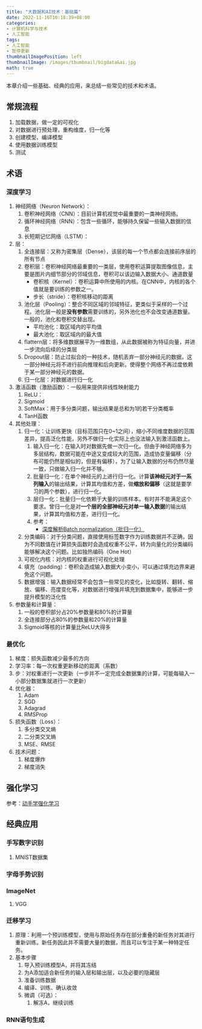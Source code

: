 ```yaml
---
title: "大数据和AI技术：基础篇"
date: 2022-11-16T10:18:39+08:00
categories:
- 计算机科学与技术
- 人工智能
tags:
- 人工智能
- 暂停更新
thumbnailImagePosition: left
thumbnailImage: /images/thumbnail/bigdata&ai.jpg
math: true
---
```

本章介绍一些基础、经典的应用，来总结一些常见的技术和术语。
<!--more-->
## 常规流程
1. 加载数据，做一定的可视化
1. 对数据进行预处理，重构维度，归一化等
1. 创建模型、编译模型
1. 使用数据训练模型
1. 测试
## 术语
### 深度学习
1. 神经网络（Neuron Network）：
    1. 卷积神经网络（CNN）：目前计算机视觉中最重要的一类神经网络。
    1. 循环神经网络（RNN）：包含一些循环，能够持久保留一些输入数据的信息
    1. 长短期记忆网络（LSTM）：
1. 层：
    1. 全连接层：又称为密集层（Dense），该层的每一个节点都会连接前序层的所有节点
    1. 卷积层：卷积神经网络最重要的一类层，使用卷积运算提取图像信息，主要是图片内细节部分的邻域信息，卷积可以该边输入数据大小、通道数量
        - 卷积核（Kernel）：卷积运算中所使用的内核。在CNN中，内核的各个值就是要训练的参数之一。
        - 步长（stride）：卷积核移动的距离
    1. 池化层（Pooling）：整合不同区域的邻域特征，更类似于采样的一个过程。池化层一般是**没有参数**需要训练的，另外池化也不会改变通道数量。一般的，池化和卷积交替出现。
        - 平均池化：取区域内的平均值
        - 最大池化：取区域内的最大值
    1. flattern层：将多维数据展平为一维数组，从此数据被称为特征向量，并进一步流向后续的分类层
    1. Dropout层：防止过拟合的一种技术，随机丢弃一部分神经元的数据，这一部分神经元将不进行前向推理和后向更新。使得整个网络不再过度依赖于某一部分神经元的数据。
    1. 归一化层：对数据进行归一化
1. 激活函数（激励函数）：一般用来提供非线性映射能力
    1. ReLU：
    1. Sigmoid
    1. SoftMax：用于多分类问题，输出结果是总和为1的若干分类概率
    1. TanH函数
1. 其他处理：
    1. 归一化：让训练更快（目标范围只在0~1之间），缩小不同维度数据的范围差异，提高泛化性能，另外不做归一化实际上也没法输入到激活函数上。
        1. 输入归一化：在输入时对数据先做一次归一化。但由于神经网络多为多层结构，数据可能在中途又变成较大的范围，造成协变量偏移（分布可能仍然是相似的，但是有偏移），为了让输入数据的分布仍然尽量一致，只做输入归一化并不够。
        1. 批量归一化：在单个神经元的上进行归一化。计算**该神经元对于一系列输入**的输出结果，计算其均值和方差，做**缩放和偏移**（这就是要学习的两个参数），进行归一化。
        1. 层归一化：批量归一化依赖于大量的训练样本。有时并不能满足这个要求。曾归一化是对**一个层的全部神经元对单一输入数据**的输出结果，计算其均值和方差，进行归一化。
        1. 参考：
            - [深度解析Batch normalization（批归一化）](https://zhuanlan.zhihu.com/p/435507061)
    1. 分类编码：对于分类问题，直接使用标签数字作为训练数据并不正确，因为不同数值在计算损失函数时会造成权重不公平，转为向量化的分类编码能够解决这个问题。比如独热编码（One Hot）
    1. 可视化内核：对内核的权重进行可视化处理
    1. 填充（padding）：卷积会造成输入数据大小变小，可以通过填充边界来避免这个问题。
    1. 数据增强：输入数据经常不会包含一些常见的变化，比如旋转、翻转、缩放、偏移、亮度变化等，对数据进行增强并填充到数据集中，能够进一步提升模型的泛化性
1. 参数量和计算量：
    1. 一般的卷积部分占20%参数量和80%的计算量
    1. 全连接部分占80%的参数量和20%的计算量
    1. Sigmoid等核的计算量比ReLU大得多
### 最优化
1. 梯度：损失函数减少最多的方向
1. 学习率：每一次权重更新移动的距离（系数）
1. 步：对权重进行一次更新（一步并不一定完成全数据集的计算，可能每输入一小部分数据集就进行一次更新）
1. 优化器：
    1. Adam
    1. SGD
    1. Adagrad
    1. RMSProp
1. 损失函数（Loss）：
    1. 多分类交叉熵
    1. 二分类交叉熵
    1. MSE、RMSE
1. 技术问题：
    1. 梯度爆炸
    1. 梯度消失

## 强化学习

参考：[动手学强化学习](https://hrl.boyuai.com/chapter/1/%E5%88%9D%E6%8E%A2%E5%BC%BA%E5%8C%96%E5%AD%A6%E4%B9%A0)

## 经典应用
### 手写数字识别
1. MNIST数据集

### 字母手势识别

### ImageNet
1. VGG

### 迁移学习
1. 原理：利用一个预训练模型，使用与原始任务存在部分重叠的新任务对其进行重新训练。新任务因此并不需要大量的数据，而且可以专注于某一种特定任务。
1. 基本步骤
    1. 导入预训练模型A，并将其冻结
    1. 为A添加适合新任务的输入层和输出层，以及必要的隐藏层
    1. 准备训练数据
    1. 编译、训练、确认收敛
    1. 微调（可选）：
        1. 解冻A，继续训练

### RNN语句生成
